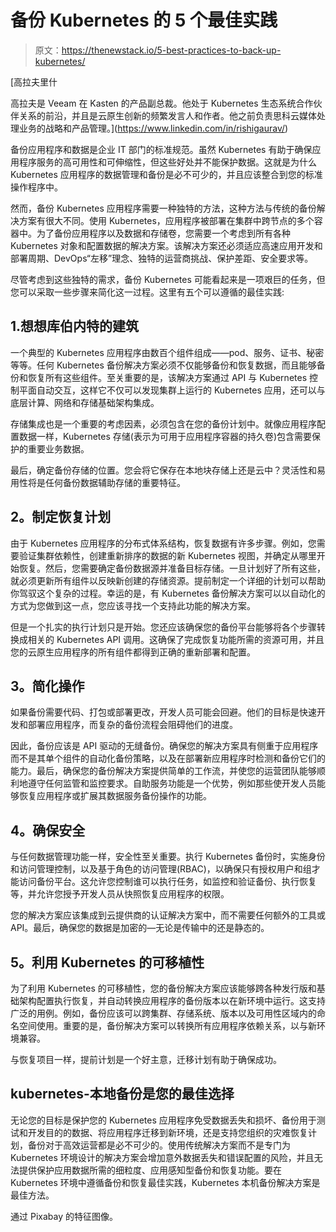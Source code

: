 # 备份 Kubernetes 的 5 个最佳实践

> 原文：<https://thenewstack.io/5-best-practices-to-back-up-kubernetes/>

[](https://www.linkedin.com/in/rishigaurav/)

 [高拉夫里什

高拉夫是 Veeam 在 Kasten 的产品副总裁。他处于 Kubernetes 生态系统合作伙伴关系的前沿，并且是云原生创新的频繁发言人和作者。他之前负责思科云媒体处理业务的战略和产品管理。](https://www.linkedin.com/in/rishigaurav/) [](https://www.linkedin.com/in/rishigaurav/)

备份应用程序和数据是企业 IT 部门的标准规范。虽然 Kubernetes 有助于确保应用程序服务的高可用性和可伸缩性，但这些好处并不能保护数据。这就是为什么 Kubernetes 应用程序的数据管理和备份是必不可少的，并且应该整合到您的标准操作程序中。

然而，备份 Kubernetes 应用程序需要一种独特的方法，这种方法与传统的备份解决方案有很大不同。使用 Kubernetes，应用程序被部署在集群中跨节点的多个容器中。为了备份应用程序以及数据和存储卷，您需要一个考虑到所有各种 Kubernetes 对象和配置数据的解决方案。该解决方案还必须适应高速应用开发和部署周期、DevOps“左移”理念、独特的运营商挑战、保护差距、安全要求等。

尽管考虑到这些独特的需求，备份 Kubernetes 可能看起来是一项艰巨的任务，但您可以采取一些步骤来简化这一过程。这里有五个可以遵循的最佳实践:

## 1.想想库伯内特的建筑

一个典型的 Kubernetes 应用程序由数百个组件组成——pod、服务、证书、秘密等等。任何 Kubernetes 备份解决方案必须不仅能够备份和恢复数据，而且能够备份和恢复所有这些组件。至关重要的是，该解决方案通过 API 与 Kubernetes 控制平面自动交互，这样它不仅可以发现集群上运行的 Kubernetes 应用，还可以与底层计算、网络和存储基础架构集成。

存储集成也是一个重要的考虑因素，必须包含在您的备份计划中。就像应用程序配置数据一样，Kubernetes 存储(表示为可用于应用程序容器的持久卷)包含需要保护的重要业务数据。

最后，确定备份存储的位置。您会将它保存在本地块存储上还是云中？灵活性和易用性将是任何备份数据辅助存储的重要特征。

## **2。制定恢复计划**

由于 Kubernetes 应用程序的分布式体系结构，恢复数据有许多步骤。例如，您需要验证集群依赖性，创建重新排序的数据的新 Kubernetes 视图，并确定从哪里开始恢复。然后，您需要确定备份数据源并准备目标存储。一旦计划好了所有这些，就必须更新所有组件以反映新创建的存储资源。提前制定一个详细的计划可以帮助你驾驭这个复杂的过程。幸运的是，有 Kubernetes 备份解决方案可以以自动化的方式为您做到这一点，您应该寻找一个支持此功能的解决方案。

但是一个扎实的执行计划只是开始。您还应该确保您的备份平台能够将各个步骤转换成相关的 Kubernetes API 调用。这确保了完成恢复功能所需的资源可用，并且您的云原生应用程序的所有组件都得到正确的重新部署和配置。

## **3。简化操作**

如果备份需要代码、打包或部署更改，开发人员可能会回避。他们的目标是快速开发和部署应用程序，而复杂的备份流程会阻碍他们的进度。

因此，备份应该是 API 驱动的无缝备份。确保您的解决方案具有侧重于应用程序而不是其单个组件的自动化备份策略，以及在部署新应用程序时检测和备份它们的能力。最后，确保您的备份解决方案提供简单的工作流，并使您的运营团队能够顺利地遵守任何监管和监控要求。自助服务功能是一个优势，例如那些使开发人员能够恢复应用程序或扩展其数据服务备份操作的功能。

## **4。确保安全**

与任何数据管理功能一样，安全性至关重要。执行 Kubernetes 备份时，实施身份和访问管理控制，以及基于角色的访问管理(RBAC)，以确保只有授权用户和组才能访问备份平台。这允许您控制谁可以执行任务，如监控和验证备份、执行恢复等，并允许您授予开发人员从快照恢复应用程序的权限。

您的解决方案应该集成到云提供商的认证解决方案中，而不需要任何额外的工具或 API。最后，确保您的数据是加密的—无论是传输中的还是静态的。

## **5。利用 Kubernetes 的可移植性**

为了利用 Kubernetes 的可移植性，您的备份解决方案应该能够跨各种发行版和基础架构配置执行恢复，并自动转换应用程序的备份版本以在新环境中运行。这支持广泛的用例。例如，备份应该可以跨集群、存储系统、版本以及可用性区域内的命名空间使用。重要的是，备份解决方案可以转换所有应用程序依赖关系，以与新环境兼容。

与恢复项目一样，提前计划是一个好主意，迁移计划有助于确保成功。

## kubernetes-本地备份是您的最佳选择

无论您的目标是保护您的 Kubernetes 应用程序免受数据丢失和损坏、备份用于测试和开发目的的数据、将应用程序迁移到新环境，还是支持您组织的灾难恢复计划，备份对于高效运营都是必不可少的。使用传统解决方案而不是专门为 Kubernetes 环境设计的解决方案会增加意外数据丢失和错误配置的风险，并且无法提供保护应用数据所需的细粒度、应用感知型备份和恢复功能。要在 Kubernetes 环境中遵循备份和恢复最佳实践，Kubernetes 本机备份解决方案是最佳方法。

通过 Pixabay 的特征图像。

<svg xmlns:xlink="http://www.w3.org/1999/xlink" viewBox="0 0 68 31" version="1.1"><title>Group</title> <desc>Created with Sketch.</desc></svg>